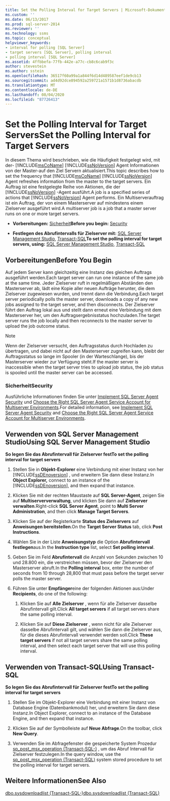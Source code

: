 ```yaml
---
title: Set the Polling Interval for Target Servers | Microsoft-Dokumentation
ms.custom: ''
ms.date: 06/13/2017
ms.prod: sql-server-2014
ms.reviewer: ''
ms.technology: ssms
ms.topic: conceptual
helpviewer_keywords:
- interval for polling [SQL Server]
- target servers [SQL Server], polling interval
- polling interval [SQL Server]
ms.assetid: 4ffbbefa-77fb-442e-a77c-cb8c6cab9f3c
author: stevestein
ms.author: sstein
ms.openlocfilehash: 36517f60a99a1a844f6d14d489587eef1de9cb13
ms.sourcegitcommit: ad4d92dce894592a259721a1571b1d8736abacdb
ms.translationtype: MT
ms.contentlocale: de-DE
ms.lasthandoff: 08/04/2020
ms.locfileid: "87726413"
---
```

# <a name="set-the-polling-interval-for-target-servers"></a><span data-ttu-id="68b12-102">Set the Polling Interval for Target Servers</span><span class="sxs-lookup"><span data-stu-id="68b12-102">Set the Polling Interval for Target Servers</span></span>
  <span data-ttu-id="68b12-103">In diesem Thema wird beschrieben, wie die Häufigkeit festgelegt wird, mit der- [!INCLUDE[msCoName](../../includes/msconame-md.md)] [!INCLUDE[ssNoVersion](../../includes/ssnoversion-md.md)] Agent Informationen von der Master-auf den Ziel Servern aktualisiert.</span><span class="sxs-lookup"><span data-stu-id="68b12-103">This topic describes how to set the frequency that [!INCLUDE[msCoName](../../includes/msconame-md.md)] [!INCLUDE[ssNoVersion](../../includes/ssnoversion-md.md)] Agent refreshes information from the master to the target servers.</span></span> <span data-ttu-id="68b12-104">Ein Auftrag ist eine festgelegte Reihe von Aktionen, die der [!INCLUDE[ssNoVersion](../../includes/ssnoversion-md.md)] -Agent ausführt.</span><span class="sxs-lookup"><span data-stu-id="68b12-104">A job is a specified series of actions that [!INCLUDE[ssNoVersion](../../includes/ssnoversion-md.md)] Agent performs.</span></span> <span data-ttu-id="68b12-105">Ein Multiserverauftrag ist ein Auftrag, der von einem Masterserver auf mindestens einem Zielserver ausgeführt wird.</span><span class="sxs-lookup"><span data-stu-id="68b12-105">A multiserver job is a job that a master server runs on one or more target servers.</span></span>  
  
-   <span data-ttu-id="68b12-106">**Vorbereitungen:**  [Sicherheit](#Security)</span><span class="sxs-lookup"><span data-stu-id="68b12-106">**Before you begin:**  [Security](#Security)</span></span>  
  
-   <span data-ttu-id="68b12-107">**Festlegen des Abrufintervalls für Zielserver mit:**  [SQL Server Management Studio](#SSMS), [Transact-SQL](#TSQL)</span><span class="sxs-lookup"><span data-stu-id="68b12-107">**To set the polling interval for target servers, using:**  [SQL Server Management Studio](#SSMS), [Transact-SQL](#TSQL)</span></span>  
  
##  <a name="before-you-begin"></a><a name="BeforeYouBegin"></a> <span data-ttu-id="68b12-108">Vorbereitungen</span><span class="sxs-lookup"><span data-stu-id="68b12-108">Before You Begin</span></span>  
 <span data-ttu-id="68b12-109">Auf jedem Server kann gleichzeitig eine Instanz des gleichen Auftrags ausgeführt werden.</span><span class="sxs-lookup"><span data-stu-id="68b12-109">Each target server can run one instance of the same job at the same time.</span></span> <span data-ttu-id="68b12-110">Jeder Zielserver ruft in regelmäßigen Abständen den Masterserver ab, lädt eine Kopie aller neuen Aufträge herunter, die dem Zielserver zugewiesen wurden, und trennt dann die Verbindung.</span><span class="sxs-lookup"><span data-stu-id="68b12-110">Each target server periodically polls the master server, downloads a copy of any new jobs assigned to the target server, and then disconnects.</span></span> <span data-ttu-id="68b12-111">Der Zielserver führt den Auftrag lokal aus und stellt dann erneut eine Verbindung mit dem Masterserver her, um den Auftragsergebnisstatus hochzuladen.</span><span class="sxs-lookup"><span data-stu-id="68b12-111">The target server runs the job locally and then reconnects to the master server to upload the job outcome status.</span></span>  
  
> [!NOTE]  
>  <span data-ttu-id="68b12-112">Wenn der Zielserver versucht, den Auftragsstatus durch Hochladen zu übertragen, und dabei nicht auf den Masterserver zugreifen kann, bleibt der Auftragsstatus so lange im Spooler (in der Warteschlange), bis der Masterserver wieder zur Verfügung steht.</span><span class="sxs-lookup"><span data-stu-id="68b12-112">If the master server is inaccessible when the target server tries to upload job status, the job status is spooled until the master server can be accessed.</span></span>  
  
###  <a name="security"></a><a name="Security"></a> <span data-ttu-id="68b12-113">Sicherheit</span><span class="sxs-lookup"><span data-stu-id="68b12-113">Security</span></span>  
 <span data-ttu-id="68b12-114">Ausführliche Informationen finden Sie unter [Implement SQL Server Agent Security](implement-sql-server-agent-security.md) und [Choose the Right SQL Server Agent Service Account for Multiserver Environments](choose-the-right-sql-server-agent-service-account-for-multiserver-environments.md).</span><span class="sxs-lookup"><span data-stu-id="68b12-114">For detailed information, see [Implement SQL Server Agent Security](implement-sql-server-agent-security.md) and [Choose the Right SQL Server Agent Service Account for Multiserver Environments](choose-the-right-sql-server-agent-service-account-for-multiserver-environments.md).</span></span>  
  
##  <a name="using-sql-server-management-studio"></a><a name="SSMS"></a> <span data-ttu-id="68b12-115">Verwenden von SQL Server Management Studio</span><span class="sxs-lookup"><span data-stu-id="68b12-115">Using SQL Server Management Studio</span></span>  
 <span data-ttu-id="68b12-116">**So legen Sie das Abrufintervall für Zielserver fest**</span><span class="sxs-lookup"><span data-stu-id="68b12-116">**To set the polling interval for target servers**</span></span>  
  
1.  <span data-ttu-id="68b12-117">Stellen Sie in **Objekt-Explorer** eine Verbindung mit einer Instanz von her [!INCLUDE[ssDEnoversion](../../includes/ssdenoversion-md.md)] , und erweitern Sie dann diese Instanz.</span><span class="sxs-lookup"><span data-stu-id="68b12-117">In **Object Explorer,** connect to an instance of the [!INCLUDE[ssDEnoversion](../../includes/ssdenoversion-md.md)], and then expand that instance.</span></span>  
  
2.  <span data-ttu-id="68b12-118">Klicken Sie mit der rechten Maustaste auf **SQL Server-Agent**, zeigen Sie auf **Multiserververwaltung**, und klicken Sie dann auf **Zielserver verwalten**.</span><span class="sxs-lookup"><span data-stu-id="68b12-118">Right-click **SQL Server Agent**, point to **Multi Server Administration**, and then click **Manage Target Servers**.</span></span>  
  
3.  <span data-ttu-id="68b12-119">Klicken Sie auf der Registerkarte **Status des Zielservers** auf **Anweisungen bereitstellen**.</span><span class="sxs-lookup"><span data-stu-id="68b12-119">On the **Target Server Status** tab, click **Post Instructions**.</span></span>  
  
4.  <span data-ttu-id="68b12-120">Wählen Sie in der Liste **Anweisungstyp** die Option **Abrufintervall festlegen**aus.</span><span class="sxs-lookup"><span data-stu-id="68b12-120">In the **Instruction type** list, select **Set polling interval**.</span></span>  
  
5.  <span data-ttu-id="68b12-121">Geben Sie im Feld **Abrufintervall** die Anzahl von Sekunden zwischen 10 und 28.800 ein, die verstreichen müssen, bevor der Zielserver den Masterserver abruft.</span><span class="sxs-lookup"><span data-stu-id="68b12-121">In the **Polling interval** box, enter the number of seconds from 10 through 28,800 that must pass before the target server polls the master server.</span></span>  
  
6.  <span data-ttu-id="68b12-122">Führen Sie unter **Empfänger**eine der folgenden Aktionen aus:</span><span class="sxs-lookup"><span data-stu-id="68b12-122">Under **Recipients**, do one of the following:</span></span>  
  
    1.  <span data-ttu-id="68b12-123">Klicken Sie auf **Alle Zielserver** , wenn für alle Zielserver dasselbe Abrufintervall gilt.</span><span class="sxs-lookup"><span data-stu-id="68b12-123">Click **All target servers** if all target servers share the same polling interval.</span></span>  
  
    2.  <span data-ttu-id="68b12-124">Klicken Sie auf **Diese Zielserver** , wenn nicht für alle Zielserver dasselbe Abrufintervall gilt, und wählen Sie dann die Zielserver aus, für die dieses Abrufintervall verwendet werden soll.</span><span class="sxs-lookup"><span data-stu-id="68b12-124">Click **These target servers** if not all target servers share the same polling interval, and then select each target server that will use this polling interval.</span></span>  
  
##  <a name="using-transact-sql"></a><a name="TSQL"></a> <span data-ttu-id="68b12-125">Verwenden von Transact-SQL</span><span class="sxs-lookup"><span data-stu-id="68b12-125">Using Transact-SQL</span></span>  
 <span data-ttu-id="68b12-126">**So legen Sie das Abrufintervall für Zielserver fest**</span><span class="sxs-lookup"><span data-stu-id="68b12-126">**To set the polling interval for target servers**</span></span>  
  
1.  <span data-ttu-id="68b12-127">Stellen Sie im Objekt-Explorer eine Verbindung mit einer Instanz von Database Engine (Datenbankmodul) her, und erweitern Sie dann diese Instanz.</span><span class="sxs-lookup"><span data-stu-id="68b12-127">In Object Explorer, connect to an instance of the Database Engine, and then expand that instance.</span></span>  
  
2.  <span data-ttu-id="68b12-128">Klicken Sie auf der Symbolleiste auf **Neue Abfrage**.</span><span class="sxs-lookup"><span data-stu-id="68b12-128">On the toolbar, click **New Query**.</span></span>  
  
3.  <span data-ttu-id="68b12-129">Verwenden Sie im Abfragefenster die gespeicherte System Prozedur [sp_post_msx_operation &#40;Transact-SQL-&#41;](/sql/relational-databases/system-stored-procedures/sp-post-msx-operation-transact-sql) , um das Abruf Intervall für Zielserver festzulegen.</span><span class="sxs-lookup"><span data-stu-id="68b12-129">In the query window, use the [sp_post_msx_operation &#40;Transact-SQL&#41;](/sql/relational-databases/system-stored-procedures/sp-post-msx-operation-transact-sql) system stored procedure to set the polling interval for target servers.</span></span>  
  
## <a name="see-also"></a><span data-ttu-id="68b12-130">Weitere Informationen</span><span class="sxs-lookup"><span data-stu-id="68b12-130">See Also</span></span>  
 [<span data-ttu-id="68b12-131">dbo.sysdownloadlist &#40;Transact-SQL-&#41;</span><span class="sxs-lookup"><span data-stu-id="68b12-131">dbo.sysdownloadlist &#40;Transact-SQL&#41;</span></span>](/sql/relational-databases/system-tables/dbo-sysdownloadlist-transact-sql)  
  
  
